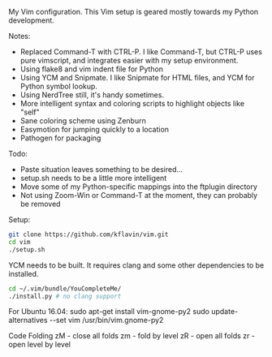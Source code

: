 My Vim configuration.  This Vim setup is geared mostly towards my Python development.

Notes:
- Replaced Command-T with CTRL-P.  I like Command-T, but CTRL-P uses pure vimscript, and integrates easier with my setup environment.
- Using flake8 and vim indent file for Python
- Using YCM and Snipmate.  I like Snipmate for HTML files, and YCM for Python symbol lookup.
- Using NerdTree still, it's handy sometimes.
- More intelligent syntax and coloring scripts to highlight objects like "self"
- Sane coloring scheme using Zenburn
- Easymotion for jumping quickly to a location
- Pathogen for packaging

Todo:
- Paste situation leaves something to be desired...
- setup.sh needs to be a little more intelligent
- Move some of my Python-specific mappings into the ftplugin directory
- Not using Zoom-Win or Command-T at the moment, they can probably be removed

Setup:
```bash
git clone https://github.com/kflavin/vim.git
cd vim
./setup.sh
```

YCM needs to be built.  It requires clang and some other dependencies to be installed.
```bash
cd ~/.vim/bundle/YouCompleteMe/
./install.py # no clang support
```

For Ubuntu 16.04:
sudo apt-get install vim-gnome-py2
sudo update-alternatives --set vim /usr/bin/vim.gnome-py2



Code Folding
zM - close all folds
zm - fold by level
zR - open all folds
zr - open level by level

